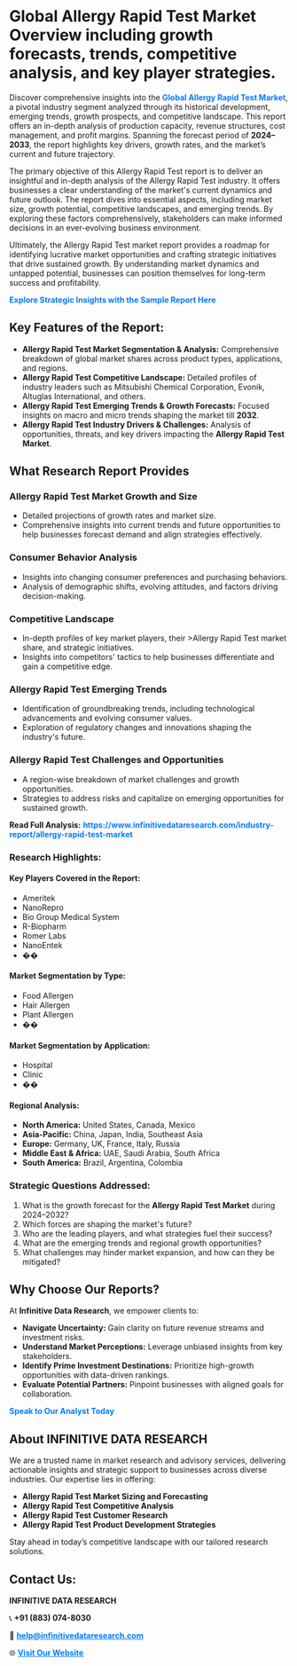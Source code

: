 <h1>Global Allergy Rapid Test Market Overview including growth forecasts, trends, competitive analysis, and key player strategies.</h1>
<p>
Discover comprehensive insights into the 
<a href="https://www.infinitivedataresearch.com/industry-report/allergy-rapid-test-market" rel="dofollow" style="color: #007BFF; text-decoration: none;"><strong>Global Allergy Rapid Test Market</strong></a>, a pivotal industry segment analyzed through its historical development, emerging trends, growth prospects, and competitive landscape. This report offers an in-depth analysis of production capacity, revenue structures, cost management, and profit margins. Spanning the forecast period of <strong>2024–2033</strong>, the report highlights key drivers, growth rates, and the market’s current and future trajectory.
</p>
<p>
The primary objective of this Allergy Rapid Test report is to deliver an insightful and in-depth analysis of the Allergy Rapid Test industry. It offers businesses a clear understanding of the market's current dynamics and future outlook. The report dives into essential aspects, including market size, growth potential, competitive landscapes, and emerging trends. By exploring these factors comprehensively, stakeholders can make informed decisions in an ever-evolving business environment.
</p>
<p>
Ultimately, the Allergy Rapid Test market report provides a roadmap for identifying lucrative market opportunities and crafting strategic initiatives that drive sustained growth. By understanding market dynamics and untapped potential, businesses can position themselves for long-term success and profitability.
</p>
<p>
<a href="https://www.infinitivedataresearch.com/request-sample/reportId=109601" style="color: #007BFF; text-decoration: none;"><strong>Explore Strategic Insights with the Sample Report Here</strong></a>
</p>

<h2>Key Features of the Report:</h2>
<ul>
<li><strong>Allergy Rapid Test Market Segmentation & Analysis:</strong> Comprehensive breakdown of global market shares across product types, applications, and regions.</li>
<li><strong>Allergy Rapid Test Competitive Landscape:</strong> Detailed profiles of industry leaders such as Mitsubishi Chemical Corporation, Evonik, Altuglas International, and others.</li>
<li><strong>Allergy Rapid Test Emerging Trends & Growth Forecasts:</strong> Focused insights on macro and micro trends shaping the market till <strong>2032</strong>.</li>
<li><strong>Allergy Rapid Test Industry Drivers & Challenges:</strong> Analysis of opportunities, threats, and key drivers impacting the <strong>Allergy Rapid Test Market</strong>.</li>
</ul>

<h2>What Research Report Provides</h2>
<h3>Allergy Rapid Test Market Growth and Size</h3>
<ul>
<li>Detailed projections of growth rates and market size.</li>
<li>Comprehensive insights into current trends and future opportunities to help businesses forecast demand and align strategies effectively.</li>
</ul>

<h3>Consumer Behavior Analysis</h3>
<ul>
<li>Insights into changing consumer preferences and purchasing behaviors.</li>
<li>Analysis of demographic shifts, evolving attitudes, and factors driving decision-making.</li>
</ul>

<h3>Competitive Landscape</h3>
<ul>
<li>In-depth profiles of key market players, their >Allergy Rapid Test market share, and strategic initiatives.</li>
<li>Insights into competitors' tactics to help businesses differentiate and gain a competitive edge.</li>
</ul>

<h3>Allergy Rapid Test Emerging Trends</h3>
<ul>
<li>Identification of groundbreaking trends, including technological advancements and evolving consumer values.</li>
<li>Exploration of regulatory changes and innovations shaping the industry's future.</li>
</ul>

<h3>Allergy Rapid Test Challenges and Opportunities</h3>
<ul>
<li>A region-wise breakdown of market challenges and growth opportunities.</li>
<li>Strategies to address risks and capitalize on emerging opportunities for sustained growth.</li>
</ul>
<p><strong>Read Full Analysis:</strong> <a href="https://www.infinitivedataresearch.com/industry-report/allergy-rapid-test-market" rel="dofollow" style="color: #007BFF; text-decoration: none;"><strong>https://www.infinitivedataresearch.com/industry-report/allergy-rapid-test-market</strong></a></p>
<h3>Research Highlights:</h3>
<h4>Key Players Covered in the Report:</h4>
<ul><li>Ameritek</li><li>NanoRepro</li><li>Bio Group Medical System</li><li>R-Biopharm</li><li>Romer Labs</li><li>NanoEntek</li><li>��</li></ul>
<h4>Market Segmentation by Type:</h4>
<ul><li>Food Allergen</li><li>Hair Allergen</li><li>Plant Allergen</li><li>��</li></ul>
<h4>Market Segmentation by Application:</h4>
<ul><li>Hospital</li><li>Clinic</li><li>��</li></ul>

<h4>Regional Analysis:</h4>
<ul>
<li><strong>North America:</strong> United States, Canada, Mexico</li>
<li><strong>Asia-Pacific:</strong> China, Japan, India, Southeast Asia</li>
<li><strong>Europe:</strong> Germany, UK, France, Italy, Russia</li>
<li><strong>Middle East & Africa:</strong> UAE, Saudi Arabia, South Africa</li>
<li><strong>South America:</strong> Brazil, Argentina, Colombia</li>
</ul>

<h3>Strategic Questions Addressed:</h3>
<ol>
<li>What is the growth forecast for the <strong>Allergy Rapid Test Market</strong> during 2024–2032?</li>
<li>Which forces are shaping the market's future?</li>
<li>Who are the leading players, and what strategies fuel their success?</li>
<li>What are the emerging trends and regional growth opportunities?</li>
<li>What challenges may hinder market expansion, and how can they be mitigated?</li>
</ol>

<h2>Why Choose Our Reports?</h2>
<p>At <strong>Infinitive Data Research</strong>, we empower clients to:</p>
<ul>
<li><strong>Navigate Uncertainty:</strong> Gain clarity on future revenue streams and investment risks.</li>
<li><strong>Understand Market Perceptions:</strong> Leverage unbiased insights from key stakeholders.</li>
<li><strong>Identify Prime Investment Destinations:</strong> Prioritize high-growth opportunities with data-driven rankings.</li>
<li><strong>Evaluate Potential Partners:</strong> Pinpoint businesses with aligned goals for collaboration.</li>
</ul>
<p><a href="https://www.infinitivedataresearch.com/industry-report/allergy-rapid-test-market" rel="dofollow" style="color: #007BFF; text-decoration: none;"><strong>Speak to Our Analyst Today</strong></a></p>

<h2>About INFINITIVE DATA RESEARCH</h2>
<p>We are a trusted name in market research and advisory services, delivering actionable insights and strategic support to businesses across diverse industries. Our expertise lies in offering:</p>
<ul>
<li><strong>Allergy Rapid Test Market Sizing and Forecasting</strong></li>
<li><strong>Allergy Rapid Test Competitive Analysis</strong></li>
<li><strong>Allergy Rapid Test Customer Research</strong></li>
<li><strong>Allergy Rapid Test Product Development Strategies</strong></li>
</ul>
<p>Stay ahead in today’s competitive landscape with our tailored research solutions.</p>

<h2>Contact Us:</h2>
<p><strong>INFINITIVE DATA RESEARCH</strong></p>
<p>📞 <strong>+91 (883) 074-8030</strong></p>
<p>📧 <strong><a href="mailto:help@infinitivedataresearch.com" style="color: #007BFF;">help@infinitivedataresearch.com</a></strong></p>
<p>🌐 <strong><a href="https://www.infinitivedataresearch.com" rel="dofollow" style="color: #007BFF;">Visit Our Website</a></strong></p>